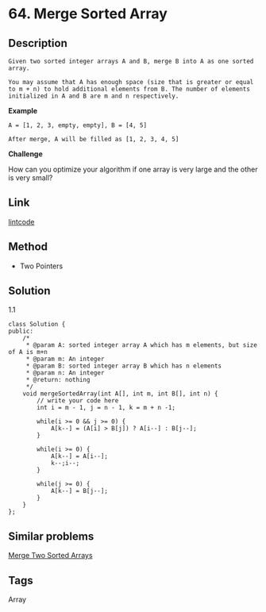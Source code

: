 # 64. Merge Sorted Array

## Description
~~~
Given two sorted integer arrays A and B, merge B into A as one sorted array.

You may assume that A has enough space (size that is greater or equal to m + n) to hold additional elements from B. The number of elements initialized in A and B are m and n respectively.
~~~

**Example**
```
A = [1, 2, 3, empty, empty], B = [4, 5]

After merge, A will be filled as [1, 2, 3, 4, 5]
```
**Challenge**

How can you optimize your algorithm if one array is very large and the other is very small?

## Link
[lintcode](https://www.lintcode.com/problem/merge-sorted-array/)

## Method
* Two Pointers

## Solution
1.1 
~~~
class Solution {
public:
    /*
     * @param A: sorted integer array A which has m elements, but size of A is m+n
     * @param m: An integer
     * @param B: sorted integer array B which has n elements
     * @param n: An integer
     * @return: nothing
     */
    void mergeSortedArray(int A[], int m, int B[], int n) {
        // write your code here
        int i = m - 1, j = n - 1, k = m + n -1;
        
        while(i >= 0 && j >= 0) {
            A[k--] = (A[i] > B[j]) ? A[i--] : B[j--];
        }
        
        while(i >= 0) {
            A[k--] = A[i--];
            k--;i--;
        }
        
        while(j >= 0) {
            A[k--] = B[j--];
        }
    }
};
~~~

## Similar problems
[Merge Two Sorted Arrays](https://www.lintcode.com/problem/merge-two-sorted-arrays/)  
## Tags
Array
